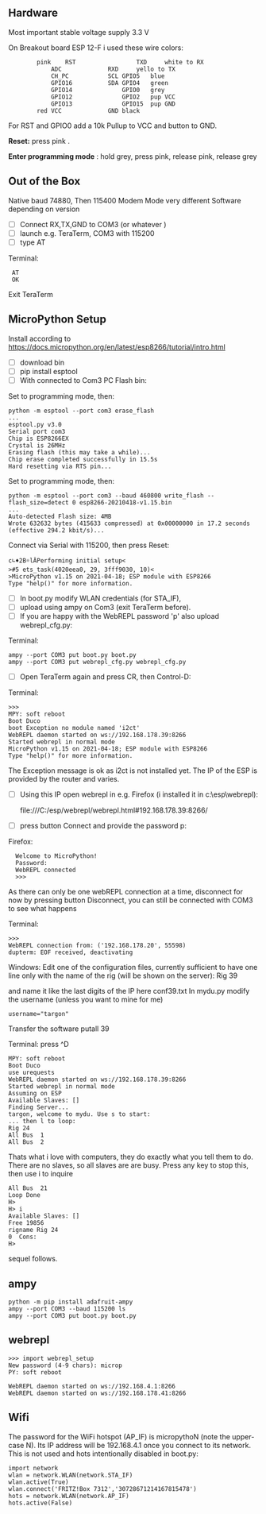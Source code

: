 ﻿## Hardware

Most important  stable voltage supply 3.3 V

On Breakout board  ESP 12-F i used these wire colors:

			pink	RST					TXD		white to RX
				ADC				RXD		yello to TX
				CH_PC			SCL	GPIO5 	blue
				GPIO16			SDA	GPIO4	green 
				GPIO14				GPIO0	grey
				GPIO12				GPIO2	pup VCC
				GPIO13				GPIO15	pup GND
			red	VCC				GND	black


For RST and GPIO0 add a 10k Pullup to VCC and button to GND.

**Reset:**  press pink .

**Enter programming mode** : hold grey, press pink,  release pink,  release grey


## Out of the Box
Native baud 74880,  Then 115400
Modem Mode very different Software depending on version

 - [ ] Connect  RX,TX,GND to COM3 (or whatever )
 - [ ]  launch e.g. TeraTerm,  COM3  with 115200
 - [ ] type AT

Terminal:

     AT
     OK
Exit TeraTerm

## MicroPython Setup

Install according to https://docs.micropython.org/en/latest/esp8266/tutorial/intro.html

 - [ ] download bin
 - [ ] pip install esptool
 - [ ] With   connected to Com3 PC Flash bin:

Set to programming mode, then:
        
    python -m esptool --port com3 erase_flash
    ...
    esptool.py v3.0
    Serial port com3
    Chip is ESP8266EX
    Crystal is 26MHz
    Erasing flash (this may take a while)...
    Chip erase completed successfully in 15.5s
    Hard resetting via RTS pin...
Set to programming mode, then:

    python -m esptool --port com3 --baud 460800 write_flash --flash_size=detect 0 esp8266-20210418-v1.15.bin
    ...
    Auto-detected Flash size: 4MB
    Wrote 632632 bytes (415633 compressed) at 0x00000000 in 17.2 seconds (effective 294.2 kbit/s)...
      

Connect via Serial with 115200, then press Reset:

    c∟♦2B☼lÂPerforming initial setup<
    >#5 ets_task(4020eea0, 29, 3fff9030, 10)<
    >MicroPython v1.15 on 2021-04-18; ESP module with ESP8266
    Type "help()" for more information.

 - [ ] In boot.py modify WLAN credentials (for STA_IF),  
 - [ ] upload  using  ampy on Com3 (exit TeraTerm before).
 - [ ]  If you are happy with the   WebREPL password 'p' also upload webrepl_cfg.py:
 
Terminal:

    ampy --port COM3 put boot.py boot.py
    ampy --port COM3 put webrepl_cfg.py webrepl_cfg.py

 - [ ] Open TeraTerm again and press CR, then Control-D:

Terminal:

    >>>
    MPY: soft reboot
    Boot Duco
    boot Exception no module named 'i2ct'
    WebREPL daemon started on ws://192.168.178.39:8266
    Started webrepl in normal mode
    MicroPython v1.15 on 2021-04-18; ESP module with ESP8266
    Type "help()" for more information.

The Exception message is ok as i2ct is not installed yet. The IP of the ESP is provided by the router and varies.  

 - [ ] Using this IP open webrepl  in e.g. Firefox (i installed it in c:\esp\webrepl):

    file:///C:/esp/webrepl/webrepl.html#192.168.178.39:8266/

 - [ ] press button Connect and provide the password p:

Firefox:

      Welcome to MicroPython!    
      Password:
      WebREPL connected
      >>>

As there can only be one webREPL connection at a time, disconnect for now by pressing button Disconnect, you can still be connected with COM3 to see what happens

Terminal:

    >>>
    WebREPL connection from: ('192.168.178.20', 55598)
    dupterm: EOF received, deactivating

Windows:
Edit one of the configuration files, currently sufficient to have one line only with the name of the rig (will be shown on the server):
Rig 39

and name it like the last digits of the IP here conf39.txt
In mydu.py modify the username (unless you want to mine for me)

    username="targon" 

Transfer the software 
putall 39

Terminal:
 press ^D

    MPY: soft reboot
    Boot Duco
    use urequests
    WebREPL daemon started on ws://192.168.178.39:8266
    Started webrepl in normal mode
    Assuming on ESP
    Available Slaves: []
    Finding Server...
    targon, welcome to mydu. Use s to start:
    ... then l to loop:
    Rig 24
    All Bus  1
    All Bus  2

Thats what i love with computers, they do exactly what you tell them to do.
There are no  slaves, so all slaves are are busy.
Press any key to stop this, then use i to inquire

    All Bus  21
    Loop Done
    H>
    H> i
    Available Slaves: []
    Free 19856
    rigname Rig 24
    0  Cons:
    H>

sequel follows.


## ampy

    python -m pip install adafruit-ampy
    ampy --port COM3 --baud 115200 ls
    ampy --port COM3 put boot.py boot.py

 
## webrepl

    >>> import webrepl_setup
    New password (4-9 chars): microp
    PY: soft reboot

    WebREPL daemon started on ws://192.168.4.1:8266 
    WebREPL daemon started on ws://192.168.178.41:8266


## Wifi
The password for the WiFi hotspot (AP_IF) is micropythoN (note the upper-case N).  Its IP address will be 192.168.4.1 once you connect to its network.
This is not used and hots intentionally disabled in boot.py:

    import network
    wlan = network.WLAN(network.STA_IF)
    wlan.active(True)
    wlan.connect('FRITZ!Box 7312','30728671214167815478')
    hots = network.WLAN(network.AP_IF)
    hots.active(False)

















